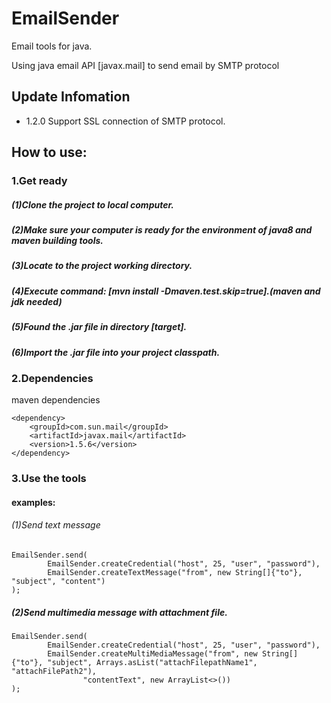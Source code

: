 # EmailSender
Email tools for java.

Using java email API [javax.mail] to send email by SMTP protocol

## Update Infomation
- 1.2.0
Support SSL connection of SMTP protocol.

## How to use:

### 1.Get ready

##### (1)Clone the project to local computer.

##### (2)Make sure your computer is ready for the environment of java8 and maven building tools.

##### (3)Locate to the project working directory.

##### (4)Execute command: **[mvn install -Dmaven.test.skip=true]**.(maven and jdk needed)

##### (5)Found the .jar file in directory [target].

##### (6)Import the .jar file into your project classpath.

### 2.Dependencies
maven dependencies
```
<dependency>
	<groupId>com.sun.mail</groupId>
	<artifactId>javax.mail</artifactId>
	<version>1.5.6</version>
</dependency>
```

### 3.Use the tools

#### examples:

###### (1)Send text message

```
EmailSender.send(
        EmailSender.createCredential("host", 25, "user", "password"),
        EmailSender.createTextMessage("from", new String[]{"to"}, "subject", "content")
);
```


##### (2)Send multimedia message with attachment file.

```
EmailSender.send(
        EmailSender.createCredential("host", 25, "user", "password"),
        EmailSender.createMultiMediaMessage("from", new String[]{"to"}, "subject", Arrays.asList("attachFilepathName1", "attachFilePath2"),
                "contentText", new ArrayList<>())
);
```

